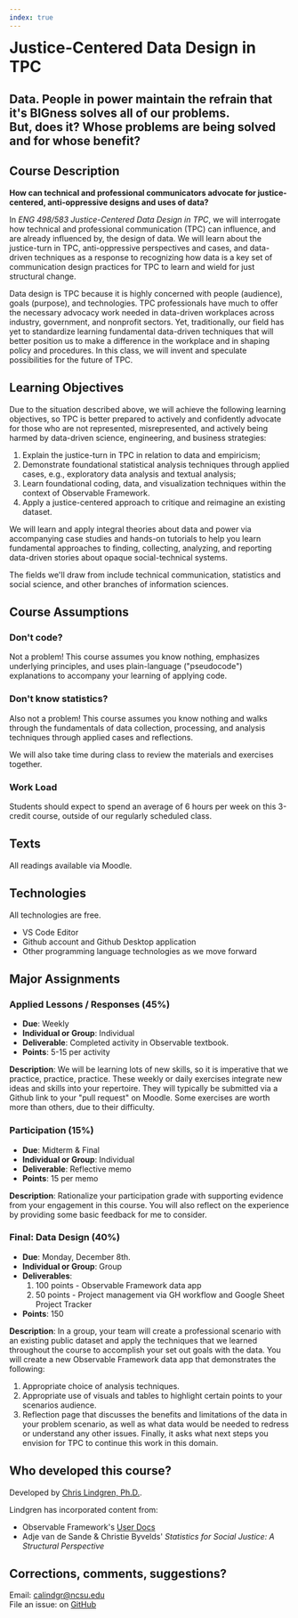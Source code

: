 ```yaml
---
index: true
---
```


<div class="hero__container">
  <h1 style="margin: 0 auto">Justice-Centered Data Design in TPC</h1>
  <h2>Data. People in power maintain the refrain that it's BIGness solves all of our problems.<br>But, does it? Whose problems are being solved<br>and for whose benefit?</h2>
</div>

## Course Description

**How can technical and professional communicators advocate for justice-centered, anti-oppressive designs and uses of data?**

In *ENG 498/583 Justice-Centered Data Design in TPC*, we will interrogate how technical and professional communication (TPC) can influence, and are already influenced by, the design of data. We will learn about the justice-turn in TPC, anti-oppressive perspectives and cases, and data-driven techniques as a response to recognizing how data is a key set of communication design practices for TPC to learn and wield for just structural change.

Data design is TPC because it is highly concerned with people (audience), goals (purpose), and technologies. TPC professionals have much to offer the necessary advocacy work needed in data-driven workplaces across industry, government, and nonprofit sectors. Yet, traditionally, our field has yet to standardize learning fundamental data-driven techniques that will better position us to make a difference in the workplace and in shaping policy and procedures. In this class, we will invent and speculate possibilities for the future of TPC.

## Learning Objectives

Due to the situation described above, we will achieve the following learning objectives, so TPC is better prepared to actively and confidently advocate for those who are not represented, misrepresented, and actively being harmed by data-driven science, engineering, and business strategies:

1. Explain the justice-turn in TPC in relation to data and empiricism;
2. Demonstrate foundational statistical analysis techniques through applied cases, e.g., exploratory data analysis and textual analysis;
3. Learn foundational coding, data, and visualization techniques within the context of Observable Framework.
4. Apply a justice-centered approach to critique and reimagine an existing dataset.

We will learn and apply integral theories about data and power via accompanying case studies and hands-on tutorials to help you learn fundamental approaches to finding, collecting, analyzing, and reporting data-driven stories about opaque social-technical systems.

The fields we'll draw from include technical communication, statistics and social science, and other branches of information sciences.

## Course Assumptions

### Don't code?

Not a problem! This course assumes you know nothing, emphasizes underlying principles, and uses plain-language ("pseudocode") explanations to accompany your learning of applying code.

### Don't know statistics?

Also not a problem! This course assumes you know nothing and walks through the fundamentals of data collection, processing, and analysis techniques through applied cases and reflections.

We will also take time during class to review the materials and exercises together.

### Work Load

Students should expect to spend an average of 6 hours per week on this 3-credit course, outside of our regularly scheduled class.

## Texts

All readings available via Moodle.

## Technologies

All technologies are free.

- VS Code Editor
- Github account and Github Desktop application
- Other programming language technologies as we move forward

## Major Assignments

### Applied Lessons / Responses (45%)

- **Due**: Weekly
- **Individual or Group**: Individual
- **Deliverable**: Completed activity in Observable textbook.
- **Points**: 5-15 per activity

**Description**: We will be learning lots of new skills, so it is imperative that we practice, practice, practice. These weekly or daily exercises integrate new ideas and skills into your repertoire. They will typically be submitted via a Github link to your "pull request" on Moodle. Some exercises are worth more than others, due to their difficulty.

### Participation (15%)

- **Due**: Midterm &amp; Final
- **Individual or Group**: Individual
- **Deliverable**: Reflective memo
- **Points**: 15 per memo

**Description**: Rationalize your participation grade with supporting evidence from your engagement in this course. You will also reflect on the experience by providing some basic feedback for me to consider.

### Final: Data Design (40%)

- **Due**: Monday, December 8th.
- **Individual or Group**: Group
- **Deliverables**:
    1. 100 points - Observable Framework data app
    2. 50 points - Project management via GH workflow and Google Sheet Project Tracker
- **Points**: 150

**Description**: In a group, your team will create a professional scenario with an existing public dataset and apply the techniques that we learned throughout the course to accomplish your set out goals with the data. You will create a new Observable Framework data app that demonstrates the following:

1. Appropriate choice of analysis techniques.
2. Appropriate use of visuals and tables to highlight certain points to your scenarios audience.
3. Reflection page that discusses the benefits and limitations of the data in your problem scenario, as well as what data would be needed to redress or understand any other issues. Finally, it asks what next steps you envision for TPC to continue this work in this domain.

## Who developed this course?

Developed by [Chris Lindgren, Ph.D.](https://clndgrn.com).

Lindgren has incorporated content from:

- Observable Framework's [User Docs](https://observablehq.com/framework/)
- Adje van de Sande &amp; Christie Byvelds' *Statistics for Social Justice: A Structural Perspective*

## Corrections, comments, suggestions?

Email: calindgr@ncsu.edu<br>
File an issue: on [GitHub](https://github.com/ENG498-JCDD/Justice-Centered-Data-Design/issues)
